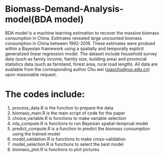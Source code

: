 # Biomass-Demand-Analysis-model(BDA model)


BDA model is a machine learning estimation to recover the massive biomass consumption in China. Estimates revealed large uncounted biomass consumption in China between 1992-2016. These estimates were produed within a Bayesian framework using a spatially and temporally explicit generalized linear regression model. The dataset include household survey data (such as family income, fiamliy size, building area) and provincial statistics data (such as farmland, forest area, rural road length).  All data are available from the corresponding author Chu wei (xiaochu@ruc.edu.cn) upon reasonable request.


# The codes include:
1) process_data.R is the function to prepare the data
2) biomass_main.R is the main script of code for the paper
3) choice_variable.R is functions to make variable selection
4) inla_compute.R is functions to run Bayesian spatial-temproal model
5) predict_compute.R is a function to predict the biomass consumption using the trained model
6) model_validation.R is functions to make cross-validation
7) model_selection.R is functions to select the best model
8) biomass_plot.R is functions to plot pictures


